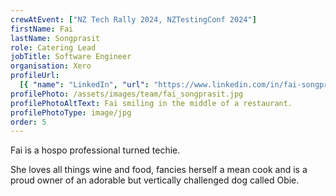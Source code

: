 ```yaml
---
crewAtEvent: ["NZ Tech Rally 2024, NZTestingConf 2024"]
firstName: Fai
lastName: Songprasit
role: Catering Lead
jobTitle: Software Engineer
organisation: Xero
profileUrl:
  [{ "name": "LinkedIn", "url": "https://www.linkedin.com/in/fai-songprasit/" }]
profilePhoto: /assets/images/team/fai_songprasit.jpg
profilePhotoAltText: Fai smiling in the middle of a restaurant.
profilePhotoType: image/jpg
order: 5
---
```


<p>Fai is a hospo professional turned techie.</p>
<p>She loves all things wine and food, fancies herself a mean cook and is a proud owner of an adorable but vertically challenged dog called Obie.</p>
